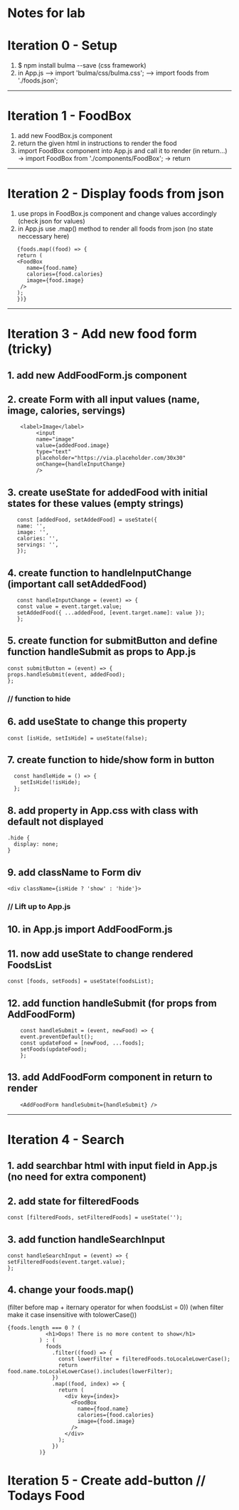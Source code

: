 # Notes for lab

# Iteration 0 - Setup

1. $ npm install bulma --save (css framework)
2. in App.js
   --> import 'bulma/css/bulma.css';
   --> import foods from './foods.json';

---

# Iteration 1 - FoodBox

1. add new FoodBox.js component
2. return the given html in instructions to render the food
3. import FoodBox component into App.js and call it to render (in return...)  
   -> import FoodBox from './components/FoodBox';
   -> return <FoodBox />

---

# Iteration 2 - Display foods from json

1. use props in FoodBox.js component and change values accordingly (check json for values)
2. in App.js use .map() method to render all foods from json
   (no state neccessary here)

```
   {foods.map((food) => {
   return (
   <FoodBox
      name={food.name}
      calories={food.calories}
      image={food.image}
    />
   );
   })}
```

---

# Iteration 3 - Add new food form (tricky)

## 1. add new AddFoodForm.js component

## 2. create Form with all input values (name, image, calories, servings)

```
    <label>Image</label>
         <input
         name="image"
         value={addedFood.image}
         type="text"
         placeholder="https://via.placeholder.com/30x30"
         onChange={handleInputChange}
         />
```

## 3. create useState for addedFood with initial states for these values (empty strings)

```
   const [addedFood, setAddedFood] = useState({
   name: '',
   image: '',
   calories: '',
   servings: '',
   });
```

## 4. create function to handleInputChange (important call setAddedFood)

```
   const handleInputChange = (event) => {
   const value = event.target.value;
   setAddedFood({ ...addedFood, [event.target.name]: value });
   };
```

## 5. create function for submitButton and define function handleSubmit as props to App.js

```
const submitButton = (event) => {
props.handleSubmit(event, addedFood);
};
```

### // function to hide

## 6. add useState to change this property

```
const [isHide, setIsHide] = useState(false);
```

## 7. create function to hide/show form in button

```
  const handleHide = () => {
    setIsHide(!isHide);
  };
```

## 8. add property in App.css with class with default not displayed

```
.hide {
  display: none;
}
```

## 9. add className to Form div

```
<div className={isHide ? 'show' : 'hide'}>
```

### // Lift up to App.js

## 10. in App.js import AddFoodForm.js

## 11. now add useState to change rendered FoodsList

```
const [foods, setFoods] = useState(foodsList);
```

## 12. add function handleSubmit (for props from AddFoodForm)

```
    const handleSubmit = (event, newFood) => {
    event.preventDefault();
    const updateFood = [newFood, ...foods];
    setFoods(updateFood);
    };
```

## 13. add AddFoodForm component in return to render

```
    <AddFoodForm handleSubmit={handleSubmit} />
```

---

# Iteration 4 - Search

## 1. add searchbar html with input field in App.js (no need for extra component)

## 2. add state for filteredFoods

```
const [filteredFoods, setFilteredFoods] = useState('');
```

## 3. add function handleSearchInput

```
const handleSearchInput = (event) => {
setFilteredFoods(event.target.value);
};
```

## 4. change your foods.map()

(filter before map + iternary operator for when foodsList = 0))
(when filter make it case insensitive with tolowerCase())

```
{foods.length === 0 ? (
            <h1>Oops! There is no more content to show</h1>
          ) : (
            foods
              .filter((food) => {
                const lowerFilter = filteredFoods.toLocaleLowerCase();
                return food.name.toLocaleLowerCase().includes(lowerFilter);
              })
              .map((food, index) => {
                return (
                  <div key={index}>
                    <FoodBox
                      name={food.name}
                      calories={food.calories}
                      image={food.image}
                    />
                  </div>
                );
              })
          )}
```

# Iteration 5 - Create add-button // Todays Food
